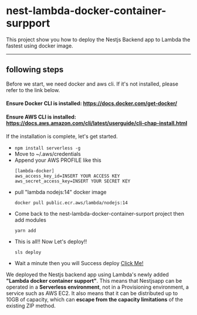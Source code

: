 # nest-lambda-docker-container-surpport
This project show you how to deploy the Nestjs Backend app to Lambda the fastest using docker image.

---


## following steps
Before we start, we need docker and aws cli.
If it's not installed, please refer to the link below.

#### Ensure Docker CLI is installed: https://docs.docker.com/get-docker/
#### Ensure AWS CLI is installed: https://docs.aws.amazon.com/cli/latest/userguide/cli-chap-install.html

If the installation is complete, let's get started.

* ``` npm install serverless -g ```
* Move to ~/.aws/credentials
* Append your AWS PROFILE like this
    ```
    [lambda-docker] 
    aws_access_key_id=INSERT YOUR ACCESS KEY
    aws_secret_access_key=INSERT YOUR SECRET KEY
    ```
* pull "lambda nodejs:14" docker image
  ```  
  docker pull public.ecr.aws/lambda/nodejs:14
  ```
* Come back to the nest-lambda-docker-container-surport project then add modules
  ```
  yarn add
  ```
* This is all!! Now Let's deploy!!
    ```
    sls deploy
    ```
* Wait a minute then you will Success deploy
    [Click Me!](https://vdgluh9uh8.execute-api.ap-northeast-2.amazonaws.com/dev/hello)

We deployed the Nestjs backend app using Lambda's newly added **"Lambda docker container support"**. This means that Nestjsapp can be operated in a **Serverless environment**, not in a Provisioning environment, a service such as AWS EC2. It also means that it can be distributed up to 10GB of capacity, which can **escape from the capacity limitations** of the existing ZIP method.
